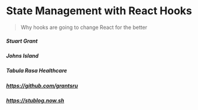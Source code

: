 # State Management with React Hooks

> Why hooks are going to change React for the better

##### Stuart Grant
##### Johns Island
##### Tabula Rasa Healthcare
##### https://github.com/grantsru
##### https://stublog.now.sh
